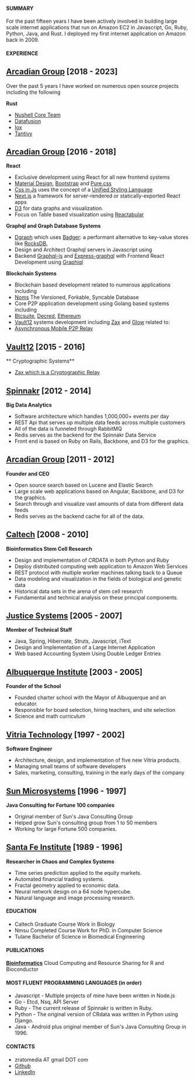 
#### SUMMARY

For the past fifteen years I have been actively involved in building large scale internet applications that run on Amazon EC2 in Javascript, Go, Ruby, Python, Java, and Rust.  I deployed my first internet application on Amazon
back in 2009.

#### EXPERIENCE

## [Arcadian Group](http://arcadiangroup.org) [2018 - 2023]

Over the past 5 years I have worked on numerous open source projects
including the following

**Rust**

* [Nushell Core Team](https://www.nushell.sh/)
* [Datafusion](https://github.com/apache/arrow-datafusion)
* [Iox](https://github.com/influxdata/influxdb_iox)
* [Tantivy](https://github.com/quickwit-oss/tantivy)

## [Arcadian Group](http://arcadiangroup.org) [2016 - 2018]

**React**

* Exclusive development using React for all new frontend systems
* [Material Design](https://material-ui-next.com/), [Bootstrap](https://getbootstrap.com/) and [Pure.css](https://purecss.io/)
* [Css in Js](http://cssinjs.org) uses the concept of a
[Unified Styling Language](https://medium.com/seek-blog/a-unified-styling-language-d0c208de2660)
* [Next.js](https://github.com/zeit/next.js/) a framework for server-rendered or statically-exported React apps
* [D3](https://d3js.org/) for data graphs and visualization.
* Focus on Table based visualization using [Reactabular](https://reactabular.js.org)

**Graphql and Graph Database Systems**

* [Dgraph](https://dgraph.io/) which uses
[Badger](https://github.com/dgraph-io/badger): a performant alternative to key-value stores like [RocksDB.](http://rocksdb.org/)
* Design and Architect Graphql servers in Javascript using
* Backend [Graphql-js](https://github.com/graphql/graphql-js) and
[Express-graphql](https://github.com/graphql/express-graphql) with
Frontend React Development using [Graphiql](https://github.com/graphql/graphiql)

**Blockchain Systems**

* Blockchain based development related to numerous applications including
* [Noms](https://github.com/attic-labs/noms) The Versioned, Forkable, Syncable Database
* Core P2P application development using Golang based systems including
* [Btcsuite](https://github.com/btcsuite), [Decred](https://github.com/decred), [Ethereum](https://www.ethereum.org/)
* [Vault12](https://vault12.com/) systems development including [Zax](https://github.com/vault12/zax) and [Glow](https://github.com/vault12/glow) related to:
* [Asynchronous Mobile P2P Relay](https://s3-us-west-1.amazonaws.com/vault12/crypto_relay.pdf)

## [Vault12](https://vault12.com/) [2015 - 2016]

** Cryptographic Systems** 

* [Zax which is a Cryptographic Relay](https://github.com/vault12/zax)

## [Spinnakr](http://spinnakr.com) [2012 - 2014]
**Big Data Analytics**

* Software architecture which handles 1,000,000+ events per day
* REST Api that serves up multiple data feeds across multiple customers
* All of the data is funneled through RabbitMQ
* Redis serves as the backend for the Spinnakr Data Service
* Front end is based on Ruby on Rails, Backbone, and D3 for the graphics.

## [Arcadian Group](http://www.arcadiangroup.org) [2011 - 2012]
**Founder and CEO**

* Open source search based on Lucene and Elastic Search
* Large scale web applications based on Angular, Backbone, and D3 for the graphics.
* Search through and visualize vast amounts of data from different data feeds
* Redis serves as the backend cache for all of the data.


## [Caltech](http://caltech.edu) [2008 - 2010]
**Bioinformatics Stem Cell Research**

* Design and implementation of *CRDATA* in both Python and Ruby
* Deploy distributed computing web application to Amazon Web Services
* REST protocol with multiple worker machines talking back to a Queue
* Data modeling and visualization in the fields of biological and genetic data
* Historical data sets in the arena of stem cell research
* Fundamental and technical analysis on these principal components.


## [Justice Systems](http://www.justicesystems.com) [2005 - 2007]
**Member of Technical Staff**

* Java, Spring, Hibernate, Struts, Javascript, iText
* Design and Implementation of a Large Internet Application
* Web based Accounting System Using Double Ledger Entries

## [Albuquerque Institute](http://www.aims-unm.org/) [2003 - 2005]
**Founder of the School**

* Founded charter school with the Mayor of Albuquerque and an educator.
* Responsible for board selection, hiring teachers, and site selection
* Science and math curriculum

## [Vitria Technology](http://www.vitria.com) [1997 - 2002]
**Software Engineer**

* Architecture, design, and implementation of five new Vitria products.
* Managing small teams of software developers
* Sales, marketing, consulting, training in the early days of the company

## [Sun Microsystems](http://sun.com) [1996 - 1997]
**Java Consulting for Fortune 100 companies**

* Original member of Sun's Java Consulting Group
* Helped grow Sun's consulting group from 1 to 50 members
* Working for large Fortune 500 companies.

## [Santa Fe Institute](http://santafe.edu/) [1989 - 1996]
**Researcher in Chaos and Complex Systems**

* Time series prediction applied to the equity markets.
* Automated financial trading systems.
* Fractal geometry applied to economic data.
* Neural network design on a 64 node hypercube.
* Natural language and image processing research.

#### EDUCATION

* Caltech Graduate Course Work in Biology
* Nmsu Completed Course Work for PhD. in Computer Science
* Tulane Bachelor of Science in Biomedical Engineering

#### PUBLICATIONS

**[Bioinformatics](http://bioinformatics.oxfordjournals.org/content/27/16/2309)**
Cloud Computing and Resource Sharing for R and Bioconductor

#### MOST FLUENT PROGRAMMING LANGUAGES (in order)

* Javascript - Multiple projects of mine have been written in Node.js
* Go - Etcd, Nsq, API Server
* Ruby - The current release of Spinnakr is written in Ruby.
* Python - The original version of CRdata was written in Python using Django.
* Java - Android plus original member of Sun's Java Consulting Group in 1996.

#### CONTACTS
- zratomedia AT gmail DOT com
- [Github](https://github.com/stormasm)
- [LinkedIn](https://www.linkedin.com/pub/michael-angerman/0/35/4b)
